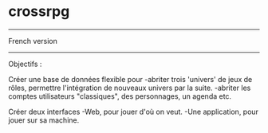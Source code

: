 # crossrpg

******
French version
******

Objectifs :

Créer une base de données flexible pour 
-abriter trois 'univers' de jeux de rôles, permettre l'intégration de nouveaux univers par la suite. 
-abriter les comptes utilisateurs "classiques", des personnages, un agenda etc.

Créer deux interfaces
-Web, pour jouer d'où on veut.
-Une application, pour jouer sur sa machine.
